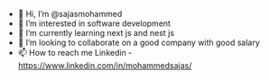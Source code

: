 - 👋 Hi, I’m @sajasmohammed
- 👀 I’m interested in software development
- 🌱 I’m currently learning next js and nest js
- 💞️ I’m looking to collaborate on a good company with good salary
- 📫 How to reach me Linkedin - https://www.linkedin.com/in/mohammedsajas/

<!---
sajasmohammed/sajasmohammed is a ✨ special ✨ repository because its `README.md` (this file) appears on your GitHub profile.
You can click the Preview link to take a look at your changes.
--->
